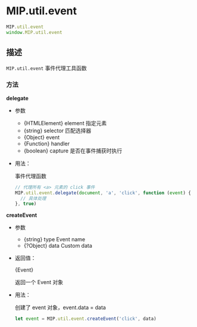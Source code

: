 # MIP.util.event

```javascript
MIP.util.event
window.MIP.util.event
```

## 描述

`MIP.util.event` 事件代理工具函数


### 方法

**delegate**

- 参数
  - {HTMLElement} element 指定元素
  - {string} selector 匹配选择器
  - {Object} event
  - {Function} handler
  - {boolean} capture 是否在事件捕获时执行

- 用法：

  事件代理函数

  ```javascript
  // 代理所有 <a> 元素的 click 事件
  MIP.util.event.delegate(document, 'a', 'click', function (event) {
    // 具体处理
  }, true)
  ```
 
**createEvent**

- 参数
  - {string} type Event name
  - {?Object} data Custom data
- 返回值：

  {Event}

  返回一个 Event 对象

- 用法：

  创建了 event 对象，event.data = data

  ```javascript
  let event = MIP.util.event.createEvent('click', data)
  ```
 

